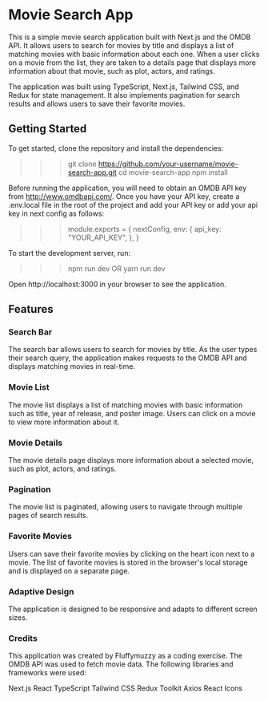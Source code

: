 # Movie Search App
This is a simple movie search application built with Next.js and the OMDB API. It allows users to search for movies by title and displays a list of matching movies with basic information about each one. When a user clicks on a movie from the list, they are taken to a details page that displays more information about that movie, such as plot, actors, and ratings.

The application was built using TypeScript, Next.js, Tailwind CSS, and Redux for state management. It also implements pagination for search results and allows users to save their favorite movies.
## Getting Started
To get started, clone the repository and install the dependencies:
>>>git clone https://github.com/your-username/movie-search-app.git
cd movie-search-app
npm install 

Before running the application, you will need to obtain an OMDB API key from http://www.omdbapi.com/. Once you have your API key, create a .env.local file in the root of the project and add your API key or add your api key in next config as follows:
>>>module.exports = {
  nextConfig,
  env: {
    api_key: "YOUR_API_KEY",
  },
  }
  
  To start the development server, run:
  >>> npm run dev OR yarn run dev
 
  Open http://localhost:3000 in your browser to see the application.
  ## Features
  ### Search Bar
  The search bar allows users to search for movies by title. As the user types their search query, the application makes requests to the OMDB API and displays matching movies in real-time.
 ### Movie List
  The movie list displays a list of matching movies with basic information such as title, year of release, and poster image. Users can click on a movie to view more information about it.
### Movie Details
  The movie details page displays more information about a selected movie, such as plot, actors, and ratings.
### Pagination
The movie list is paginated, allowing users to navigate through multiple pages of search results.
### Favorite Movies
Users can save their favorite movies by clicking on the heart icon next to a movie. The list of favorite movies is stored in the browser's local storage and is displayed on a separate page.
### Adaptive Design
The application is designed to be responsive and adapts to different screen sizes.

### Credits
This application was created by Fluffymuzzy as a coding exercise. The OMDB API was used to fetch movie data. The following libraries and frameworks were used:

Next.js
React
TypeScript
Tailwind CSS
Redux Toolkit
Axios
React Icons